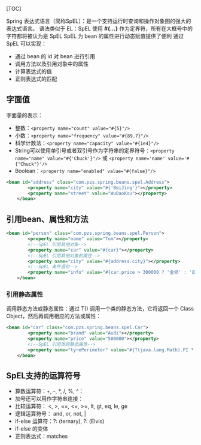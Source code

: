 [TOC]



Spring 表达式语言（简称SpEL）：是一个支持运行时查询和操作对象图的强大的表达式语言。
语法类似于 EL：SpEL 使用 **#{…}** 作为定界符，所有在大框号中的字符都将被认为是 SpEL
SpEL 为 bean 的属性进行动态赋值提供了便利
通过 SpEL 可以实现：

- 通过 bean 的 id 对 bean 进行引用
- 调用方法以及引用对象中的属性
- 计算表达式的值
- 正则表达式的匹配

## 字面值

字面量的表示：

- 整数：```<property name="count" value="#{5}"/>```
- 小数：```<property name="frequency" value="#{89.7}"/>```
- 科学计数法：```<property name="capacity" value="#{1e4}"/>```
- String可以使用单引号或者双引号作为字符串的定界符号：```<property name="name" value="#{'Chuck'}"/>``` 或 ```<property name='name' value='#{"Chuck"}'/>```
- Boolean：```<property name="enabled" value="#{false}"/>```

```xml
<bean id="address" class="com.pzs.spring.beans.spel.Address">
        <property name="city" value="#{'BeiJing'}"></property>
        <property name="street" value="WuDaoKou"></property>
    </bean>
```



## 引用bean、属性和方法

```xml
<bean id="person" class="com.pzs.spring.beans.spel.Person">
        <property name="name" value="Tom"></property>
        <!--SpEL 引用其他对象-->
        <property name="car" value="#{car}"></property>
        <!--SpEL 引用其他对象的属性-->
        <property name="city" value="#{address.city}"></property>
        <!--SpEL 条件语句-->
        <property name="info" value="#{car.price > 300000 ? '金领' : '白领'}"></property>
    </bean>
```



### 引用静态属性

调用静态方法或静态属性：通过 T() 调用一个类的静态方法，它将返回一个 Class Object，然后再调用相应的方法或属性： 

```xml
<bean id="car" class="com.pzs.spring.beans.spel.Car">
        <property name="brand" value="Audi"></property>
        <property name="price" value="500000"></property>
        <!--SpEL 引用类的静态属性-->
        <property name="tyrePerimeter" value="#{T(java.lang.Math).PI * 80}"></property>
    </bean>
```





## SpEL支持的运算符号

- 算数运算符：+, -, *, /, %, ^：
- 加号还可以用作字符串连接：
- 比较运算符： <, >, ==, <=, >=, lt, gt, eq, le, ge
- 逻辑运算符号： and, or, not, |
- if-else 运算符：?: (ternary), ?: (Elvis)
- if-else 的变体
- 正则表达式：matches


